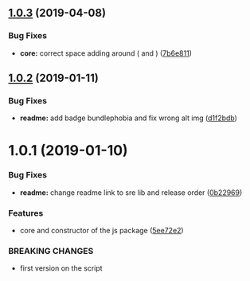 ## [1.0.3](https://github.com/artentica/string-replace-enhanced/compare/v1.0.2...v1.0.3) (2019-04-08)


### Bug Fixes

* **core:** correct space adding around ( and ) ([7b6e811](https://github.com/artentica/string-replace-enhanced/commit/7b6e811))

## [1.0.2](https://github.com/artentica/string-replace-enhanced/compare/v1.0.1...v1.0.2) (2019-01-11)


### Bug Fixes

* **readme:** add badge bundlephobia and fix wrong alt img ([d1f2bdb](https://github.com/artentica/string-replace-enhanced/commit/d1f2bdb))

# 1.0.1 (2019-01-10)


### Bug Fixes

* **readme:** change readme link to sre lib and release order ([0b22969](https://github.com/artentica/string-replace-enhanced/commit/0b22969))


### Features

* core and constructor of the js package ([5ee72e2](https://github.com/artentica/string-replace-enhanced/commit/5ee72e2))


### BREAKING CHANGES

* first version on the script

